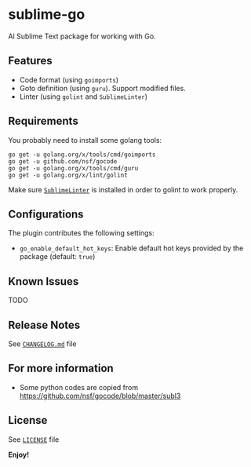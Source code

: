 # sublime-go
Al Sublime Text package for working with Go.

## Features
- Code format (using `goimports`)
- Goto definition (using `guru`). Support modified files.
- Linter (using `golint` and `SublimeLinter`)

## Requirements

You probably need to install some golang tools:
```shell
go get -u golang.org/x/tools/cmd/goimports
go get -u github.com/nsf/gocode
go get -u golang.org/x/tools/cmd/guru
go get -u golang.org/x/lint/golint
```

Make sure [`SublimeLinter`](http://www.sublimelinter.com/en/stable/) is installed in order to golint to work properly.

## Configurations

The plugin contributes the following settings:
- `go_enable_default_hot_keys`: Enable default hot keys provided by the package (default: `true`)

## Known Issues

TODO

## Release Notes

See [`CHANGELOG.md`](CHANGELOG.md) file

## For more information

* Some python codes are copied from https://github.com/nsf/gocode/blob/master/subl3

## License
See [`LICENSE`](LICENSE) file

**Enjoy!**
